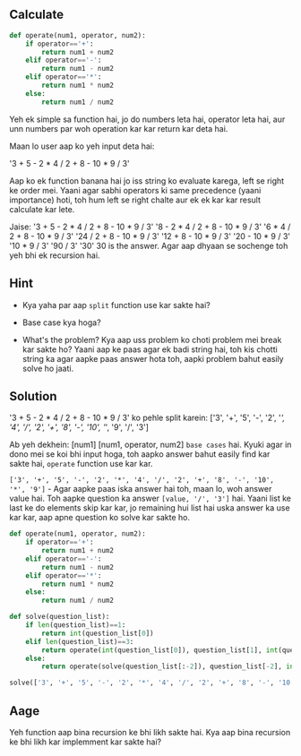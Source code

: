 ## Calculate

```python
def operate(num1, operator, num2):
    if operator=='+':
        return num1 + num2
    elif operator=='-':
        return num1 - num2
    elif operator=='*':
        return num1 * num2
    else:
        return num1 / num2
```

Yeh ek simple sa function hai, jo do numbers leta hai, operator leta hai, aur unn numbers par woh operation kar kar return kar deta hai.

Maan lo user aap ko yeh input deta hai:

'3 + 5 - 2 * 4 / 2 + 8 - 10 * 9 / 3'

Aap ko ek function banana hai jo iss string ko evaluate karega, left se right ke order mei. Yaani agar sabhi operators ki same precedence (yaani importance) hoti, toh hum left se right chalte aur ek ek kar kar result calculate kar lete.

Jaise:
'3 + 5 - 2 * 4 / 2 + 8 - 10 * 9 / 3'
'8 - 2 * 4 / 2 + 8 - 10 * 9 / 3'
'6 * 4 / 2 + 8 - 10 * 9 / 3'
'24 / 2 + 8 - 10 * 9 / 3'
'12 + 8 - 10 * 9 / 3'
'20 - 10 * 9 / 3'
'10 * 9 / 3'
'90 / 3'
'30'
30 is the answer.
Agar aap dhyaan se sochenge toh yeh bhi ek recursion hai.

## Hint
- Kya yaha par aap `split` function use kar sakte hai?
  
- Base case kya hoga?
  
- What's the problem? Kya aap uss problem ko choti problem mei break kar sakte ho?
Yaani aap ke paas agar ek badi string hai, toh kis chotti string ka agar aapke paas answer hota toh, aapki problem bahut easily solve ho jaati.
  
## Solution
'3 + 5 - 2 * 4 / 2 + 8 - 10 * 9 / 3'
ko pehle split karein:
['3', '+', '5', '-', '2', '*', '4', '/', '2', '+', '8', '-', '10', '*', '9', '/', '3']

Ab yeh dekhein:
[num1]
[num1, operator, num2]
`base cases` hai. Kyuki agar in dono mei se koi bhi input hoga, toh aapko answer bahut easily find kar sakte hai, `operate` function use kar kar.

`['3', '+', '5', '-', '2', '*', '4', '/', '2', '+', '8', '-', '10', '*', '9']` - Agar aapke paas iska answer hai toh, maan lo, woh answer value hai. Toh aapke question ka answer
`[value, '/', '3']` hai. Yaani list ke last ke do elements skip kar kar, jo remaining hui list hai uska answer ka use kar kar, aap apne question ko solve kar sakte ho.

```python
def operate(num1, operator, num2):
    if operator=='+':
        return num1 + num2
    elif operator=='-':
        return num1 - num2
    elif operator=='*':
        return num1 * num2
    else:
        return num1 / num2

def solve(question_list):
    if len(question_list)==1:
        return int(question_list[0])
    elif len(question_list)==3:
        return operate(int(question_list[0]), question_list[1], int(question_list[2]))
    else:
        return operate(solve(question_list[:-2]), question_list[-2], int(question_list[-1])) 

solve(['3', '+', '5', '-', '2', '*', '4', '/', '2', '+', '8', '-', '10', '*', '9', '/', '3'])
```

## Aage
Yeh function aap bina recursion ke bhi likh sakte hai. Kya aap bina recursion ke bhi likh kar implemment kar sakte hai?
